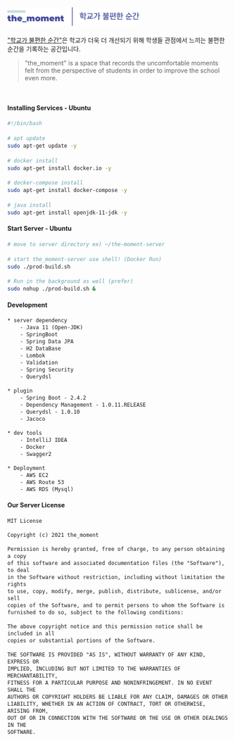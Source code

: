 ## <img src="meterial/imgSource/the_moment_README_logo.png"  width="300px">

["학교가 불편한 순간"](https://github.com/theMomentTeam/the_moment-Service)은 학교가 더욱 더 개선되기 위해 학생들 관점에서 느끼는 불편한 순간을 기록하는 공간입니다.  
> "the_moment" is a space that records the uncomfortable moments felt from the perspective of students in order to improve the school even more.

<br>

#### Installing Services - Ubuntu
```bash
#!/bin/bash

# apt update
sudo apt-get update -y

# docker install
sudo apt-get install docker.io -y 

# docker-compose install
sudo apt-get install docker-compose -y 

# java install
sudo apt-get install openjdk-11-jdk -y
```
#### Start Server - Ubuntu 
```bash
# move to server directory ex) ~/the-moment-server

# start the_moment-server use shell! (Docker Run)
sudo ./prod-build.sh

# Run in the background as well (prefer)
sudo nohup ./prod-build.sh &
```

#### Development
```
* server dependency
    - Java 11 (Open-JDK)
    - SpringBoot
    - Spring Data JPA
    - H2 DataBase
    - Lombok
    - Validation
    - Spring Security
    - Querydsl

* plugin
    - Spring Boot - 2.4.2
    - Dependency Management - 1.0.11.RELEASE
    - Querydsl - 1.0.10
    - Jacoco

* dev tools
    - IntelliJ IDEA
    - Docker
    - Swagger2

* Deployment
    - AWS EC2
    - AWS Route 53
    - AWS RDS (Mysql)
```

#### Our Server License
```
MIT License

Copyright (c) 2021 the_moment

Permission is hereby granted, free of charge, to any person obtaining a copy
of this software and associated documentation files (the "Software"), to deal
in the Software without restriction, including without limitation the rights
to use, copy, modify, merge, publish, distribute, sublicense, and/or sell
copies of the Software, and to permit persons to whom the Software is
furnished to do so, subject to the following conditions:

The above copyright notice and this permission notice shall be included in all
copies or substantial portions of the Software.

THE SOFTWARE IS PROVIDED "AS IS", WITHOUT WARRANTY OF ANY KIND, EXPRESS OR
IMPLIED, INCLUDING BUT NOT LIMITED TO THE WARRANTIES OF MERCHANTABILITY,
FITNESS FOR A PARTICULAR PURPOSE AND NONINFRINGEMENT. IN NO EVENT SHALL THE
AUTHORS OR COPYRIGHT HOLDERS BE LIABLE FOR ANY CLAIM, DAMAGES OR OTHER
LIABILITY, WHETHER IN AN ACTION OF CONTRACT, TORT OR OTHERWISE, ARISING FROM,
OUT OF OR IN CONNECTION WITH THE SOFTWARE OR THE USE OR OTHER DEALINGS IN THE
SOFTWARE.

```
